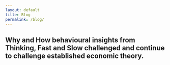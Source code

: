 ```yaml
---
layout: default
title: Blog
permalink: /blog/
---
```


## Why and How behavioural insights from Thinking, Fast and Slow challenged and continue to challenge established economic theory.